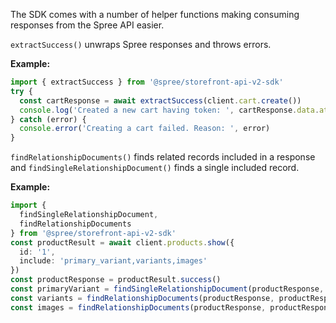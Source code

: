 The SDK comes with a number of helper functions making consuming responses from the Spree API easier.

`extractSuccess()` unwraps Spree responses and throws errors.

**Example:**

```ts
import { extractSuccess } from '@spree/storefront-api-v2-sdk'
try {
  const cartResponse = await extractSuccess(client.cart.create())
  console.log('Created a new cart having token: ', cartResponse.data.attributes.token)
} catch (error) {
  console.error('Creating a cart failed. Reason: ', error)
}
```

`findRelationshipDocuments()` finds related records included in a response and `findSingleRelationshipDocument()` finds a single included record.

**Example:**

```ts
import {
  findSingleRelationshipDocument,
  findRelationshipDocuments
} from '@spree/storefront-api-v2-sdk'
const productResult = await client.products.show({
  id: '1',
  include: 'primary_variant,variants,images'
})
const productResponse = productResult.success()
const primaryVariant = findSingleRelationshipDocument(productResponse, productResponse.data, 'primary_variant')
const variants = findRelationshipDocuments(productResponse, productResponse.data, 'variants')
const images = findRelationshipDocuments(productResponse, productResponse.data, 'images')
```